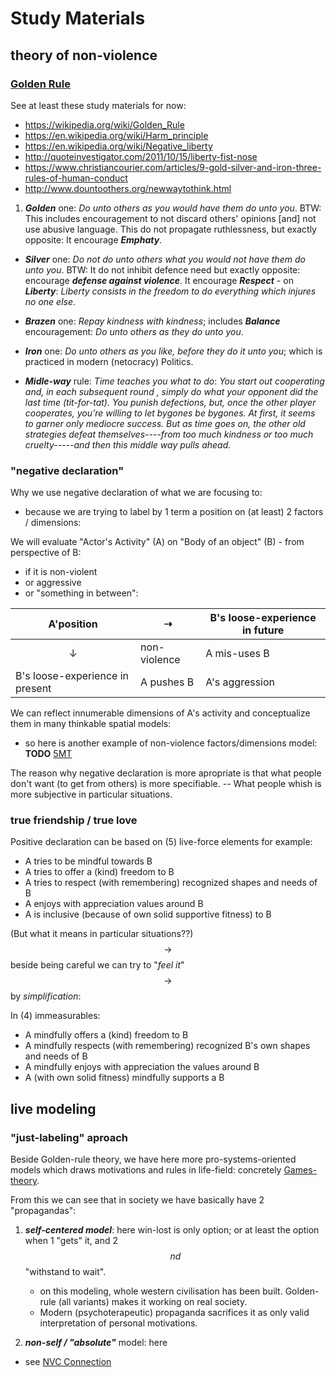 # Study Materials

## theory of non-violence

### [Golden Rule](https://en.wikipedia.org/wiki/Golden_Rule)

See at least these study materials for now:
- https://wikipedia.org/wiki/Golden_Rule
- https://en.wikipedia.org/wiki/Harm_principle
- https://en.wikipedia.org/wiki/Negative_liberty
- http://quoteinvestigator.com/2011/10/15/liberty-fist-nose
- https://www.christiancourier.com/articles/9-gold-silver-and-iron-three-rules-of-human-conduct
- http://www.dountoothers.org/newwaytothink.html

1. ***Golden*** one: *Do unto others as you would have them do unto you*. BTW: This includes encouragement to not discard others' opinions [and] not use abusive language. This do not propagate ruthlessness, but exactly opposite: It encourage ***Emphaty***.
- ***Silver*** one: *Do not do unto others what you would not have them do unto you*. BTW: It do not inhibit defence need but exactly opposite: encourage ***defense against violence***. It encourage ***Respect*** - on ***Liberty***: *Liberty consists in the freedom to do everything which injures no one else*.

- ***Brazen*** one: *Repay kindness with kindness*; includes ***Balance*** encouragement: *Do unto others as they do unto you*.

- ***Iron*** one: *Do unto others as you like, before they do it unto you*; which is practiced in modern (netocracy) Politics.

- ***Midle-way*** rule: *Time teaches you what to do*: *You start out cooperating and, in each subsequent round , simply do what your opponent did the last time (tit-for-tat). You punish defections, but, once the other player cooperates, you’re willing to let bygones be bygones. At first, it seems to garner only mediocre success. But as time goes on, the other old strategies defeat themselves----from too much kindness or too much cruelty-----and then this middle way pulls ahead.*

### "negative declaration"
Why we use negative declaration of what we are focusing to:

- because we are trying to label by 1 term a position on (at least) 2 factors / dimensions:

We will evaluate "Actor's Activity" (A) on "Body of an object" (B) - from perspective of B:

- if it is non-violent
- or aggressive
- or "something in between":

| A'position | $$\dashrightarrow$$ | B's loose-experience in future |
| --- | --- | --- |
| $$\downarrow$$ | non-violence | A mis-uses B |
| B's loose-experience in present | A pushes B | A's aggression |

We can reflect innumerable dimensions of A's activity and conceptualize them in many thinkable spatial models:

- so here is another example of non-violence factors/dimensions model: **TODO** [5MT](http://plumvillage.org/mindfulness-practice/the-5-mindfulness-trainings)

The reason why negative declaration is more apropriate is that what people don't want (to get from others) is more specifiable. -- What people whish is more subjective in particular situations.

### true friendship / true love
Positive declaration can be based on (5) live-force elements for example:

- A tries to be mindful towards B
- A tries to offer a (kind) freedom to B
- A tries to respect (with remembering) recognized shapes and needs of B
- A enjoys with appreciation values around B
- A is inclusive (because of own solid supportive fitness) to B

(But what it means in particular situations??)
$$\rightarrow$$ beside being careful we can try to "*feel it*" $$\rightarrow$$ by *simplification*:

In (4) immeasurables:
- A mindfully offers a (kind) freedom to B
- A mindfully respects (with remembering) recognized B's own shapes and needs of B
- A mindfully enjoys with appreciation the values around B
- A (with own solid fitness) mindfully supports a B


## live modeling
### "just-labeling" aproach

Beside Golden-rule theory, we have here more pro-systems-oriented models which draws motivations and rules in life-field: concretely [Games-theory](https://en.wikipedia.org/wiki/Game_theory).

From this we can see that in society we have basically have 2 "propagandas":

1. ***self-centered model***: here win-lost is only option; or at least the option when 1 "gets" it, and 2$$nd$$ "withstand to wait". 
   - on this modeling, whole western civilisation has been built. Golden-rule (all variants) makes it working on real society.
   - Modern (psychoterapeutic) propaganda sacrifices it as only valid interpretation of personal motivations.

2. ***non-self / "absolute"*** model: here


- see [NVC Connection](http://en.nvcwiki.com/index.php/Underlying_Concepts_of_Compassionate_Communication)